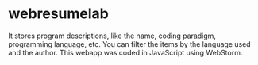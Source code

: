 # webresumelab
It stores program descriptions, like the name, coding paradigm, programming language, etc.
You can filter the items by the language used and the author.
This webapp was coded in JavaScript using WebStorm.
